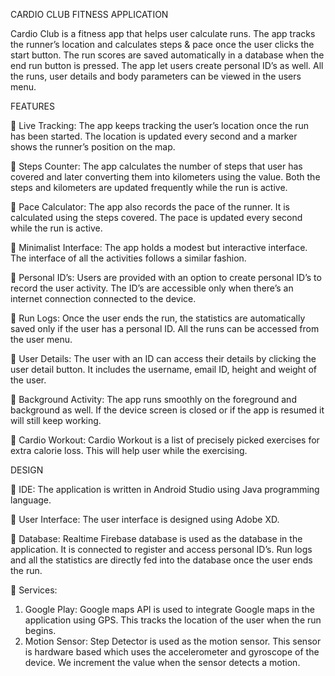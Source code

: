 CARDIO CLUB FITNESS APPLICATION

Cardio Club is a fitness app that helps user calculate runs. The app tracks the runner’s location and calculates steps & pace once the user clicks the start button. The run scores are saved automatically in a database when the end run button is pressed. The app let users create personal ID’s as well. All the runs, user details and body parameters can be viewed in the users menu.


FEATURES

 Live Tracking:
The app keeps tracking the user’s location once the run has been started. The location is updated every second and a marker shows the runner’s position on the map.

 Steps Counter:
The app calculates the number of steps that user has covered and later converting them into kilometers using the value. Both the steps and kilometers are updated frequently while the run is active.

 Pace Calculator:
The app also records the pace of the runner. It is calculated using the steps covered. The pace is updated every second while the run is active.

 Minimalist Interface:
The app holds a modest but interactive interface. The interface of all the activities follows a similar fashion.

 Personal ID’s:
Users are provided with an option to create personal ID’s to record the user activity. The ID’s are accessible only when there’s an internet connection connected to the device.

 Run Logs:
Once the user ends the run, the statistics are automatically saved only if the user has a personal ID. All the runs can be accessed from the user menu.

 User Details:
The user with an ID can access their details by clicking the user detail button. It includes the username, email ID, height and weight of the user.

 Background Activity:
The app runs smoothly on the foreground and background as well. If the device screen is closed or if the app is resumed it will still keep working.

 Cardio Workout:
Cardio Workout is a list of precisely picked exercises for extra calorie loss. This will help user while the exercising.


DESIGN

 IDE:
The application is written in Android Studio using Java programming language.

 User Interface:
The user interface is designed using Adobe XD.

 Database:
Realtime Firebase database is used as the database in the application. It is connected to register and access personal ID’s. Run logs and all the statistics are directly fed into the database once the user ends the run.

 Services:
1. Google Play:
Google maps API is used to integrate Google maps in the application using GPS. This tracks the location of the user when the run begins.
2. Motion Sensor:
Step Detector is used as the motion sensor. This sensor is hardware based which uses the accelerometer and gyroscope of the device. We increment the value when the sensor detects a motion.

